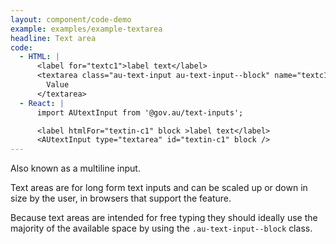 ```yaml
---
layout: component/code-demo
example: examples/example-textarea
headline: Text area
code:
  - HTML: |
      <label for="textc1">label text</label>
      <textarea class="au-text-input au-text-input--block" name="textc1" id="textc1">
        Value
      </textarea>
  - React: |
      import AUtextInput from '@gov.au/text-inputs';

      <label htmlFor="textin-c1" block >label text</label>
      <AUtextInput type="textarea" id="textin-c1" block />
---
```


Also known as a multiline input.

Text areas are for long form text inputs and can be scaled up or down in size by the user, in browsers that support the feature.

Because text areas are intended for free typing they should ideally use the majority of the available space by using the `.au-text-input--block` class.
